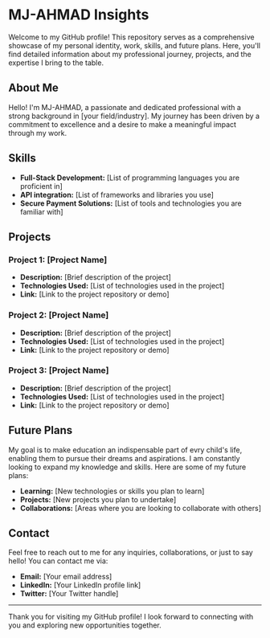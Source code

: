 # MJ-AHMAD Insights

Welcome to my GitHub profile! This repository serves as a comprehensive showcase of my personal identity, work, skills, and future plans. Here, you'll find detailed information about my professional journey, projects, and the expertise I bring to the table.

## About Me

Hello! I'm MJ-AHMAD, a passionate and dedicated professional with a strong background in [your field/industry]. My journey has been driven by a commitment to excellence and a desire to make a meaningful impact through my work.

## Skills

- **Full-Stack Development:** [List of programming languages you are proficient in]
- **API integration:** [List of frameworks and libraries you use]
- **Secure Payment Solutions:** [List of tools and technologies you are familiar with]

## Projects

### Project 1: [Project Name]
- **Description:** [Brief description of the project]
- **Technologies Used:** [List of technologies used in the project]
- **Link:** [Link to the project repository or demo]

### Project 2: [Project Name]
- **Description:** [Brief description of the project]
- **Technologies Used:** [List of technologies used in the project]
- **Link:** [Link to the project repository or demo]

### Project 3: [Project Name]
- **Description:** [Brief description of the project]
- **Technologies Used:** [List of technologies used in the project]
- **Link:** [Link to the project repository or demo]

## Future Plans

My goal is to make education an indispensable part of evry child's life, enabling them to pursue their dreams and aspirations.
I am constantly looking to expand my knowledge and skills. Here are some of my future plans:
- **Learning:** [New technologies or skills you plan to learn]
- **Projects:** [New projects you plan to undertake]
- **Collaborations:** [Areas where you are looking to collaborate with others]

## Contact

Feel free to reach out to me for any inquiries, collaborations, or just to say hello! You can contact me via:
- **Email:** [Your email address]
- **LinkedIn:** [Your LinkedIn profile link]
- **Twitter:** [Your Twitter handle]

---

Thank you for visiting my GitHub profile! I look forward to connecting with you and exploring new opportunities together.
